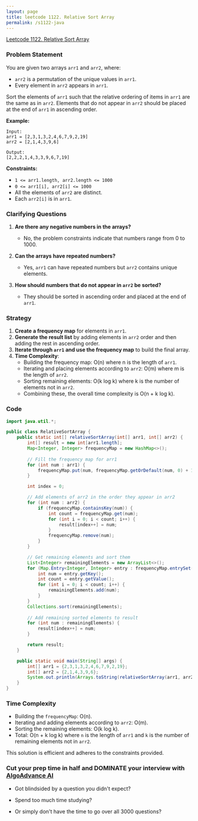 ```yaml
---
layout: page
title: leetcode 1122. Relative Sort Array
permalink: /s1122-java
---
```

[Leetcode 1122. Relative Sort Array](https://algoadvance.github.io/algoadvance/l1122)
### Problem Statement

You are given two arrays `arr1` and `arr2`, where:
- `arr2` is a permutation of the unique values in `arr1`.
- Every element in `arr2` appears in `arr1`.

Sort the elements of `arr1` such that the relative ordering of items in `arr1` are the same as in `arr2`. Elements that do not appear in `arr2` should be placed at the end of `arr1` in ascending order.

**Example:**
```
Input: 
arr1 = [2,3,1,3,2,4,6,7,9,2,19]
arr2 = [2,1,4,3,9,6]

Output: 
[2,2,2,1,4,3,3,9,6,7,19]
```

**Constraints:**
- `1 <= arr1.length, arr2.length <= 1000`
- `0 <= arr1[i], arr2[i] <= 1000`
- All the elements of `arr2` are distinct.
- Each `arr2[i]` is in `arr1`.

### Clarifying Questions

1. **Are there any negative numbers in the arrays?**
   - No, the problem constraints indicate that numbers range from 0 to 1000.

2. **Can the arrays have repeated numbers?**
   - Yes, `arr1` can have repeated numbers but `arr2` contains unique elements.

3. **How should numbers that do not appear in `arr2` be sorted?**
   - They should be sorted in ascending order and placed at the end of `arr1`.

### Strategy

1. **Create a frequency map** for elements in `arr1`.
2. **Generate the result list** by adding elements in `arr2` order and then adding the rest in ascending order.
3. **Iterate through `arr1` and use the frequency map** to build the final array.
4. **Time Complexity**:
   - Building the frequency map: O(n) where n is the length of `arr1`.
   - Iterating and placing elements according to `arr2`: O(m) where m is the length of `arr2`.
   - Sorting remaining elements: O(k log k) where k is the number of elements not in `arr2`.
   - Combining these, the overall time complexity is O(n + k log k).

### Code

```java
import java.util.*;

public class RelativeSortArray {
    public static int[] relativeSortArray(int[] arr1, int[] arr2) {
        int[] result = new int[arr1.length];
        Map<Integer, Integer> frequencyMap = new HashMap<>();
        
        // Fill the frequency map for arr1
        for (int num : arr1) {
            frequencyMap.put(num, frequencyMap.getOrDefault(num, 0) + 1);
        }

        int index = 0;

        // Add elements of arr2 in the order they appear in arr2
        for (int num : arr2) {
            if (frequencyMap.containsKey(num)) {
                int count = frequencyMap.get(num);
                for (int i = 0; i < count; i++) {
                    result[index++] = num;
                }
                frequencyMap.remove(num);
            }
        }

        // Get remaining elements and sort them
        List<Integer> remainingElements = new ArrayList<>();
        for (Map.Entry<Integer, Integer> entry : frequencyMap.entrySet()) {
            int num = entry.getKey();
            int count = entry.getValue();
            for (int i = 0; i < count; i++) {
                remainingElements.add(num);
            }
        }
        Collections.sort(remainingElements);
        
        // Add remaining sorted elements to result
        for (int num : remainingElements) {
            result[index++] = num;
        }

        return result;
    }

    public static void main(String[] args) {
        int[] arr1 = {2,3,1,3,2,4,6,7,9,2,19};
        int[] arr2 = {2,1,4,3,9,6};
        System.out.println(Arrays.toString(relativeSortArray(arr1, arr2)));
    }
}
```

### Time Complexity

- Building the `frequencyMap`: O(n).
- Iterating and adding elements according to `arr2`: O(m).
- Sorting the remaining elements: O(k log k).
- Total: O(n + k log k) where `n` is the length of `arr1` and `k` is the number of remaining elements not in `arr2`.

This solution is efficient and adheres to the constraints provided.


### Cut your prep time in half and DOMINATE your interview with [AlgoAdvance AI](https://algoAdvance.com)

- Got blindsided by a question you didn't expect?

- Spend too much time studying?

- Or simply don't have the time to go over all 3000 questions?

